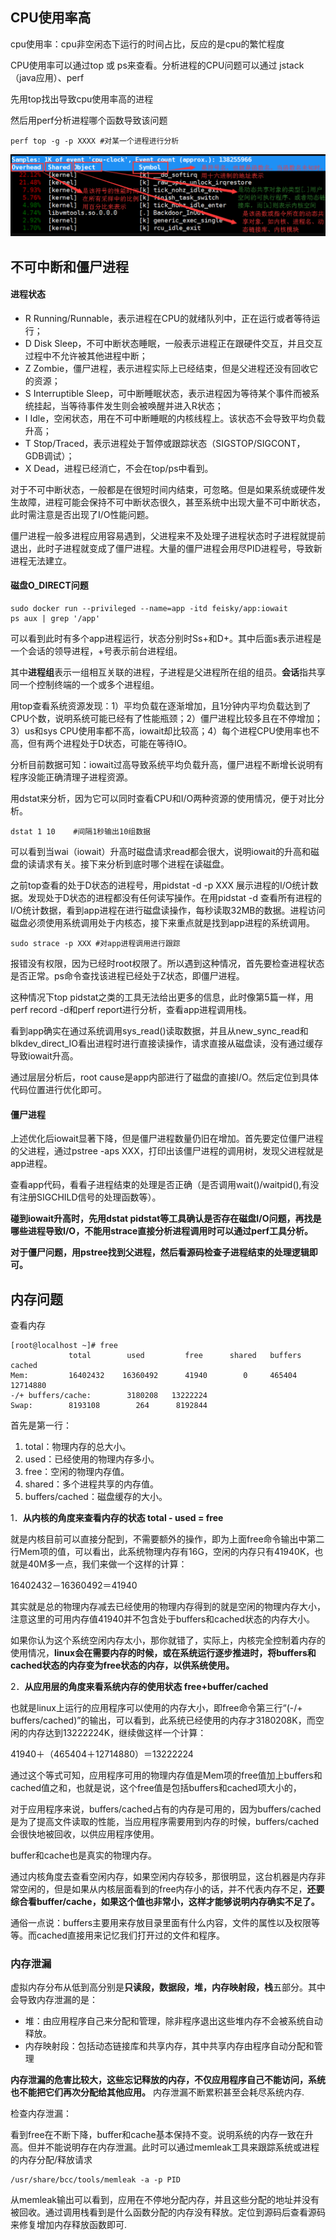 

## CPU使用率高

cpu使用率：cpu非空闲态下运行的时间占比，反应的是cpu的繁忙程度

CPU使用率可以通过top 或 ps来查看。分析进程的CPU问题可以通过 jstack（java应用）、perf



先用top找出导致cpu使用率高的进程

然后用perf分析进程哪个函数导致该问题

```shell
perf top -g -p XXXX #对某一个进程进行分析
```

![image-20220728100944151](assets/image-20220728100944151.png)

## 不可中断和僵尸进程

#### 进程状态

- R Running/Runnable，表示进程在CPU的就绪队列中，正在运行或者等待运行；
- D Disk Sleep，不可中断状态睡眠，一般表示进程正在跟硬件交互，并且交互过程中不允许被其他进程中断；
- Z Zombie，僵尸进程，表示进程实际上已经结束，但是父进程还没有回收它的资源；
- S Interruptible Sleep，可中断睡眠状态，表示进程因为等待某个事件而被系统挂起，当等待事件发生则会被唤醒并进入R状态；
- I Idle，空闲状态，用在不可中断睡眠的内核线程上。该状态不会导致平均负载升高；
- T Stop/Traced，表示进程处于暂停或跟踪状态（SIGSTOP/SIGCONT， GDB调试）；
- X Dead，进程已经消亡，不会在top/ps中看到。



对于不可中断状态，一般都是在很短时间内结束，可忽略。但是如果系统或硬件发生故障，进程可能会保持不可中断状态很久，甚至系统中出现大量不可中断状态，此时需注意是否出现了I/O性能问题。

僵尸进程一般多进程应用容易遇到，父进程来不及处理子进程状态时子进程就提前退出，此时子进程就变成了僵尸进程。大量的僵尸进程会用尽PID进程号，导致新进程无法建立。



#### 磁盘O_DIRECT问题

```
sudo docker run --privileged --name=app -itd feisky/app:iowait
ps aux | grep '/app'
```

可以看到此时有多个app进程运行，状态分别时Ss+和D+。其中后面s表示进程是一个会话的领导进程，+号表示前台进程组。

其中**进程组**表示一组相互关联的进程，子进程是父进程所在组的组员。**会话**指共享同一个控制终端的一个或多个进程组。

用top查看系统资源发现：1）平均负载在逐渐增加，且1分钟内平均负载达到了CPU个数，说明系统可能已经有了性能瓶颈；2）僵尸进程比较多且在不停增加；3）us和sys CPU使用率都不高，iowait却比较高；4）每个进程CPU使用率也不高，但有两个进程处于D状态，可能在等待IO。

分析目前数据可知：iowait过高导致系统平均负载升高，僵尸进程不断增长说明有程序没能正确清理子进程资源。

用dstat来分析，因为它可以同时查看CPU和I/O两种资源的使用情况，便于对比分析。

```
dstat 1 10    #间隔1秒输出10组数据
```

可以看到当wai（iowait）升高时磁盘请求read都会很大，说明iowait的升高和磁盘的读请求有关。接下来分析到底时哪个进程在读磁盘。

之前top查看的处于D状态的进程号，用pidstat -d -p XXX 展示进程的I/O统计数据。发现处于D状态的进程都没有任何读写操作。在用pidstat -d 查看所有进程的I/O统计数据，看到app进程在进行磁盘读操作，每秒读取32MB的数据。进程访问磁盘必须使用系统调用处于内核态，接下来重点就是找到app进程的系统调用。

```
sudo strace -p XXX #对app进程调用进行跟踪
```

报错没有权限，因为已经时root权限了。所以遇到这种情况，首先要检查进程状态是否正常。ps命令查找该进程已经处于Z状态，即僵尸进程。

这种情况下top pidstat之类的工具无法给出更多的信息，此时像第5篇一样，用perf record -d和perf report进行分析，查看app进程调用栈。

看到app确实在通过系统调用sys_read()读取数据，并且从new_sync_read和blkdev_direct_IO看出进程时进行直接读操作，请求直接从磁盘读，没有通过缓存导致iowait升高。

通过层层分析后，root cause是app内部进行了磁盘的直接I/O。然后定位到具体代码位置进行优化即可。

#### 僵尸进程

上述优化后iowait显著下降，但是僵尸进程数量仍旧在增加。首先要定位僵尸进程的父进程，通过pstree -aps XXX，打印出该僵尸进程的调用树，发现父进程就是app进程。

查看app代码，看看子进程结束的处理是否正确（是否调用wait()/waitpid(),有没有注册SIGCHILD信号的处理函数等）。

**碰到iowait升高时，先用dstat pidstat等工具确认是否存在磁盘I/O问题，再找是哪些进程导致I/O，不能用strace直接分析进程调用时可以通过perf工具分析。**

**对于僵尸问题，用pstree找到父进程，然后看源码检查子进程结束的处理逻辑即可。**

## 内存问题

查看内存

```shell
[root@localhost ~]# free
             total        used         free      shared   buffers   cached
Mem:         16402432    16360492      41940        0     465404   12714880
-/+ buffers/cache:        3180208   13222224
Swap:        8193108        264      8192844
```

首先是第一行：

1. total：物理内存的总大小。 
2. used：已经使用的物理内存多小。 
3. free：空闲的物理内存值。 
4. shared：多个进程共享的内存值。
5. buffers/cached：磁盘缓存的大小。 

1．**从内核的角度来查看内存的状态    total - used = free**

就是内核目前可以直接分配到，不需要额外的操作，即为上面free命令输出中第二行Mem项的值，可以看出，此系统物理内存有16G，空闲的内存只有41940K，也就是40M多一点，我们来做一个这样的计算：

16402432－16360492＝41940  

其实就是总的物理内存减去已经使用的物理内存得到的就是空闲的物理内存大小，注意这里的可用内存值41940并不包含处于buffers和cached状态的内存大小。

如果你认为这个系统空闲内存太小，那你就错了，实际上，内核完全控制着内存的使用情况，**linux会在需要内存的时候，或在系统运行逐步推进时，将buffers和cached状态的内存变为free状态的内存，以供系统使用。** 

2．**从应用层的角度来看系统内存的使用状态   free+buffer/cached**

也就是linux上运行的应用程序可以使用的内存大小，即free命令第三行“(-/+ buffers/cached)”的输出，可以看到，此系统已经使用的内存才3180208K，而空闲的内存达到13222224K，继续做这样一个计算：

41940＋（465404＋12714880）＝13222224

通过这个等式可知，应用程序可用的物理内存值是Mem项的free值加上buffers和cached值之和，也就是说，这个free值是包括buffers和cached项大小的，

对于应用程序来说，buffers/cached占有的内存是可用的，因为buffers/cached是为了提高文件读取的性能，当应用程序需要用到内存的时候，buffers/cached会很快地被回收，以供应用程序使用。

 buffer和cache也是真实的物理内存。

 通过内核角度去查看空闲内存，如果空闲内存较多，那很明显，这台机器是内存非常空闲的，但是如果从内核层面看到的free内存小的话，并不代表内存不足，**还要综合看buffer/cache，如果这个值也非常小，这样才能够说明内存确实不足了。**

通俗一点说：buffers主要用来存放目录里面有什么内容，文件的属性以及权限等等。而cached直接用来记忆我们打开过的文件和程序。

### 内存泄漏

虚拟内存分布从低到高分别是**只读段，数据段，堆，内存映射段，栈**五部分。其中会导致内存泄漏的是：

- 堆：由应用程序自己来分配和管理，除非程序退出这些堆内存不会被系统自动释放。
- 内存映射段：包括动态链接库和共享内存，其中共享内存由程序自动分配和管理

**内存泄漏的危害比较大，这些忘记释放的内存，不仅应用程序自己不能访问，系统也不能把它们再次分配给其他应用。** 内存泄漏不断累积甚至会耗尽系统内存.



检查内存泄漏：

看到free在不断下降，buffer和cache基本保持不变。说明系统的内存一致在升高。但并不能说明存在内存泄漏。此时可以通过memleak工具来跟踪系统或进程的内存分配/释放请求

```shell
/usr/share/bcc/tools/memleak -a -p PID
```

从memleak输出可以看到，应用在不停地分配内存，并且这些分配的地址并没有被回收。通过调用栈看到是什么函数分配的内存没有释放。定位到源码后查看源码来修复增加内存释放函数即可.